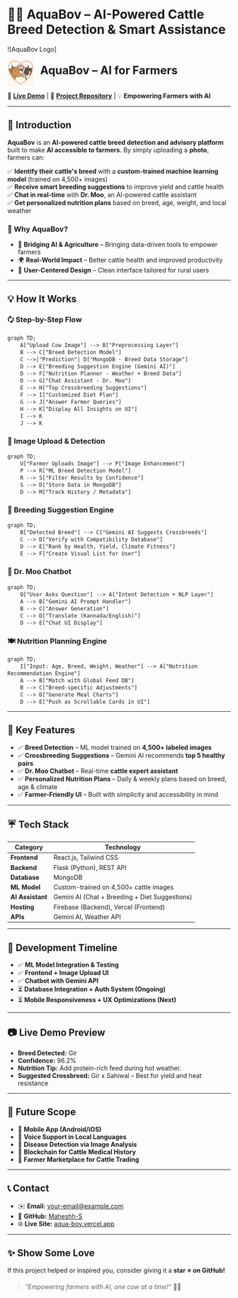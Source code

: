 # 🌊🐄 AquaBov – AI-Powered Cattle Breed Detection & Smart Assistance

![AquaBov Logo]
<p align="left">
  <img src="frontend/public/images/cow-logo.png" alt="AquaBov Logo" width="60" style="vertical-align: middle;"/>
  <span style="font-size: 1.8em; font-weight: bold; margin-left: 10px;">AquaBov – AI for Farmers</span>
</p>


🔗 **[Live Demo](https://aqua-bov.vercel.app/)** | 🐝 **[Project Repository](https://github.com/Maheshh-S/AquaBov/)** | 💡 **Empowering Farmers with AI**

---

## 🚀 Introduction

**AquaBov** is an **AI-powered cattle breed detection and advisory platform** built to make **AI accessible to farmers**. By simply uploading a **photo**, farmers can:

✅ **Identify their cattle's breed** with a **custom-trained machine learning model** (trained on 4,500+ images)  
✅ **Receive smart breeding suggestions** to improve yield and cattle health  
✅ **Chat in real-time** with **Dr. Moo**, an AI-powered cattle assistant  
✅ **Get personalized nutrition plans** based on breed, age, weight, and local weather  

### 🌟 Why AquaBov?
- 🔄 **Bridging AI & Agriculture** – Bringing data-driven tools to empower farmers
- 🌍 **Real-World Impact** – Better cattle health and improved productivity
- 🎨 **User-Centered Design** – Clean interface tailored for rural users

---

## 💡 How It Works

### 🗘️ Step-by-Step Flow
```mermaid
graph TD;
    A["Upload Cow Image"] --> B["Preprocessing Layer"]
    B --> C["Breed Detection Model"]
    C -->|"Prediction"| D["MongoDB - Breed Data Storage"]
    D --> E["Breeding Suggestion Engine (Gemini AI)"]
    D --> F["Nutrition Planner - Weather + Breed Data"]
    D --> G["Chat Assistant - Dr. Moo"]
    E --> H["Top Crossbreeding Suggestions"]
    F --> I["Customized Diet Plan"]
    G --> J["Answer Farmer Queries"]
    H --> K["Display All Insights on UI"]
    I --> K
    J --> K
```

### 📸 Image Upload & Detection
```mermaid
graph TD;
    U["Farmer Uploads Image"] --> P["Image Enhancement"]
    P --> R["ML Breed Detection Model"]
    R --> S["Filter Results by Confidence"]
    S --> D["Store Data in MongoDB"]
    D --> M["Track History / Metadata"]
```

### 🔬 Breeding Suggestion Engine
```mermaid
graph TD;
    B["Detected Breed"] --> C["Gemini AI Suggests Crossbreeds"]
    C --> D["Verify with Compatibility Database"]
    D --> E["Rank by Health, Yield, Climate Fitness"]
    E --> F["Create Visual List for User"]
```

### 💬 Dr. Moo Chatbot
```mermaid
graph TD;
    Q["User Asks Question"] --> A["Intent Detection + NLP Layer"]
    A --> B["Gemini AI Prompt Handler"]
    B --> C["Answer Generation"]
    C --> D["Translate (Kannada/English)"]
    D --> E["Chat UI Display"]
```

### 🍽️ Nutrition Planning Engine
```mermaid
graph TD;
    I["Input: Age, Breed, Weight, Weather"] --> A["Nutrition Recommendation Engine"]
    A --> B["Match with Global Feed DB"]
    B --> C["Breed-specific Adjustments"]
    C --> D["Generate Meal Charts"]
    D --> E["Push as Scrollable Cards in UI"]
```

---

## 🚀 Key Features

- ✅ **Breed Detection** – ML model trained on **4,500+ labeled images**
- ✅ **Crossbreeding Suggestions** – Gemini AI recommends **top 5 healthy pairs**
- ✅ **Dr. Moo Chatbot** – Real-time **cattle expert assistant**
- ✅ **Personalized Nutrition Plans** – Daily & weekly plans based on breed, age & climate
- ✅ **Farmer-Friendly UI** – Built with simplicity and accessibility in mind

---

## ☔️ Tech Stack

| **Category** | **Technology** |
|--------------|----------------|
| **Frontend** | React.js, Tailwind CSS |
| **Backend** | Flask (Python), REST API |
| **Database** | MongoDB |
| **ML Model** | Custom-trained on 4,500+ cattle images |
| **AI Assistant** | Gemini AI (Chat + Breeding + Diet Suggestions) |
| **Hosting** | Firebase (Backend), Vercel (Frontend) |
| **APIs** | Gemini AI, Weather API |

---

## 📅 Development Timeline

- ✅ **ML Model Integration & Testing**
- ✅ **Frontend + Image Upload UI**
- ✅ **Chatbot with Gemini API**
- ⏳ **Database Integration + Auth System (Ongoing)**
- ⏳ **Mobile Responsiveness + UX Optimizations (Next)**

---

## 📷 Live Demo Preview


- **Breed Detected:** Gir
- **Confidence:** 96.2%
- **Nutrition Tip:** Add protein-rich feed during hot weather.
- **Suggested Crossbreed:** Gir x Sahiwal – Best for yield and heat resistance

---

## 🌌 Future Scope

- 🚀 **Mobile App (Android/iOS)**
- 🎤 **Voice Support in Local Languages**
- 💉 **Disease Detection via Image Analysis**
- 🔐 **Blockchain for Cattle Medical History**
- 🏢 **Farmer Marketplace for Cattle Trading**

---

## 📞 Contact

- ✉️ **Email:** your-email@example.com  
- 🐝 **GitHub:** [Maheshh-S](https://github.com/Maheshh-S)  
- 🌐 **Live Site:** [aqua-bov.vercel.app](https://aqua-bov.vercel.app/)

---

## ✨ Show Some Love

If this project helped or inspired you, consider giving it a **star ⭐ on GitHub!**

> _"Empowering farmers with AI, one cow at a time!"_ 🐄️🌱

